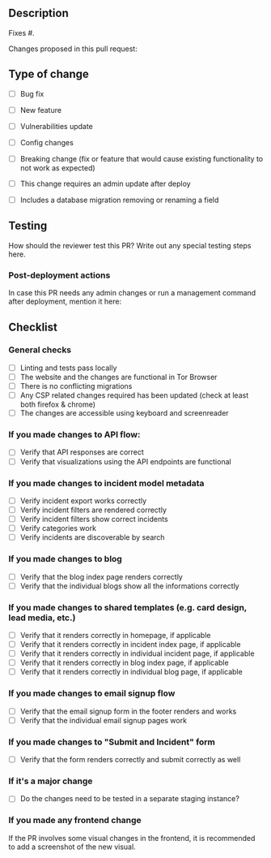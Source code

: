 ## Description

Fixes #.

Changes proposed in this pull request:

## Type of change

- [ ] Bug fix
- [ ] New feature
- [ ] Vulnerabilities update
- [ ] Config changes
- [ ] Breaking change (fix or feature that would cause existing functionality to not work as expected)
- [ ] This change requires an admin update after deploy
- [ ] Includes a database migration removing  or renaming a field


## Testing

How should the reviewer test this PR?
Write out any special testing steps here.

### Post-deployment actions

In case this PR needs any admin changes or run a management command after deployment, mention it here:

## Checklist

### General checks

- [ ] Linting and tests pass locally
- [ ] The website and the changes are functional in Tor Browser
- [ ] There is no conflicting migrations
- [ ] Any CSP related changes required has been updated (check at least both firefox & chrome)
- [ ] The changes are accessible using keyboard and screenreader

### If you made changes to API flow:

- [ ] Verify that API responses are correct
- [ ] Verify that visualizations using the API endpoints are functional

### If you made changes to incident model metadata

- [ ] Verify incident export works correctly
- [ ] Verify incident filters are rendered correctly
- [ ] Verify incident filters show correct incidents
- [ ] Verify categories work
- [ ] Verify incidents are discoverable by search

### If you made changes to blog

- [ ] Verify that the blog index page renders correctly
- [ ] Verify that the individual blogs show all the informations correctly

### If you made changes to shared templates (e.g. card design, lead media, etc.)

- [ ] Verify that it renders correctly in homepage, if applicable
- [ ] Verify that it renders correctly in incident index page, if applicable
- [ ] Verify that it renders correctly in individual incident page, if applicable
- [ ] Verify that it renders correctly in blog index page, if applicable
- [ ] Verify that it renders correctly in individual blog page, if applicable

### If you made changes to email signup flow

- [ ] Verify that the email signup form in the footer renders and works
- [ ] Verify that the individual email signup pages work

### If you made changes to "Submit and Incident" form

- [ ] Verify that the form renders correctly and submit correctly as well

### If it's a major change

- [ ] Do the changes need to be tested in a separate staging instance?

### If you made any frontend change

If the PR involves some visual changes in the frontend, it is recommended to add a screenshot of the new visual.
